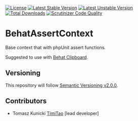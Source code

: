 
[![License](https://poser.pugx.org/timitao/behatassertcontext/license.svg)](https://packagist.org/packages/timitao/behatassertcontext)
[![Latest Stable Version](https://poser.pugx.org/timitao/behatassertcontext/v/stable.svg)](https://packagist.org/packages/timitao/behatassertcontext)
[![Latest Unstable Version](https://poser.pugx.org/timitao/behatassertcontext/v/unstable.svg)](https://packagist.org/packages/timitao/behatassertcontext) 
[![Total Downloads](https://poser.pugx.org/timitao/behatassertcontext/downloads.svg)](https://packagist.org/packages/timitao/behatassertcontext)
[![Scrutinizer Code Quality](https://scrutinizer-ci.com/g/timitao/behatassertcontext/badges/quality-score.png?b=master)](https://scrutinizer-ci.com/g/timitao/behatassertcontext/?branch=master)


BehatAssertContext
==================

Base context that with phpUnit assert functions.

Suggested to use with [Behat Clipboard](hhttps://github.com/timiTao/BehatClipboard).

## Versioning
 
This repository will follow [Semantic Versioning v2.0.0](http://semver.org/spec/v2.0.0.html).

## Contributors

* Tomasz Kunicki [TimiTao](http://github.com/timiTao) [lead developer]
